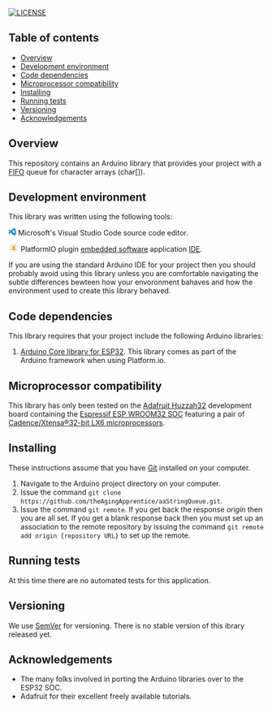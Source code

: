 [![LICENSE](https://img.shields.io/badge/license-MIT-lightgrey.svg)](https://raw.githubusercontent.com/mmistakes/minimal-mistakes/master/LICENSE)

## Table of contents
* [Overview](#Overview)
* [Development environment](#Development-environment)
* [Code dependencies](#Code-dependencies)
* [Microprocessor compatibility](#Microprocessor-compatibility)
* [Installing](#Installing)
* [Running tests](#Running-tests)
* [Versioning](#Versioning)
* [Acknowledgements](#Acknowledgements)

## Overview
This repository contains an Arduino library that provides your project with a [FIFO](https://en.wikipedia.org/wiki/FIFO_(computing_and_electronics)) queue for character arrays (char[]).

## Development environment
This library was written using the following tools:

[<img src="/img/vscLogo.png" width="15" height="15">](https://code.visualstudio.com/docs) Microsoft's Visual Studio Code source code editor. 

[<img src="/img/pioLogo.png" width="20" height="15">](https://platformio.org/) PlatformIO plugin [embedded software](https://en.wikipedia.org/wiki/Embedded_software) application [IDE](https://en.wikipedia.org/wiki/Integrated_development_environment). 

If you are using the standard Arduino IDE for your project then you should probably avoid using this library unless you are comfortable navigating the subtle differences bewteen how your envoronment bahaves and how the environment used to create this library behaved.

## Code dependencies
This library requires that your project include the following Arduino libraries:

1. [Arduino Core library for ESP32](https://github.com/espressif/arduino-esp32). This library comes as part of the Arduino framework when using Platform.io.

## Microprocessor compatibility
This library has only been tested on the [Adafruit Huzzah32](https://learn.adafruit.com/adafruit-huzzah32-esp32-feather) development board containing the [Espressif ESP WROOM32 SOC](https://www.espressif.com/sites/default/files/documentation/esp32_datasheet_en.pdf) featuring a pair of [Cadence/Xtensa®32-bit LX6 microprocessors](https://mirrobo.ru/wp-content/uploads/2016/11/Cadence_Tensillica_Xtensa_LX6_ds.pdf). 

## Installing
These instructions assume that you have [Git](https://git-scm.com/) installed on your computer.

1. Navigate to the Arduino project directory on your computer.
2. Issue the command `git clone https://github.com/theAgingApprentice/aaStringQueue.git`.
3. Issue the command `git remote`. If you get back the response *origin* then you are all set. If you get a blank response back then you must set up an association to the remote repository by issuing the command `git remote add origin {repository URL}` to set up the remote. 

## Running tests

At this time there are no automated tests for this application.

## Versioning

We use [SemVer](http://semver.org/) for versioning. There is no stable version of this ibrary released yet. 

## Acknowledgements

* The many folks involved in porting the Arduino libraries over to the ESP32 SOC.
* Adafruit for their excellent freely available tutorials.
